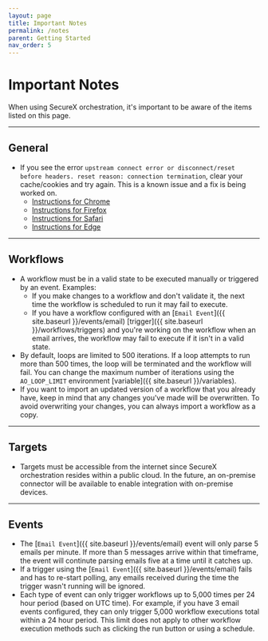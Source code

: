 ```yaml
---
layout: page
title: Important Notes
permalink: /notes
parent: Getting Started
nav_order: 5
---
```


# Important Notes
When using SecureX orchestration, it's important to be aware of the items listed on this page.

---

## General
* If you see the error `upstream connect error or disconnect/reset before headers. reset reason: connection termination`, clear your cache/cookies and try again. This is a known issue and a fix is being worked on.
	* [Instructions for Chrome](https://support.google.com/accounts/answer/32050?hl=en&co=GENIE.Platform=Desktop)
	* [Instructions for Firefox](https://support.mozilla.org/en-US/kb/how-clear-firefox-cache)
	* [Instructions for Safari](https://support.apple.com/guide/safari/manage-cookies-and-website-data-sfri11471/mac)
	* [Instructions for Edge](https://support.microsoft.com/en-us/microsoft-edge/view-and-delete-browser-history-in-microsoft-edge-00cf7943-a9e1-975a-a33d-ac10ce454ca4)

---

## Workflows
* A workflow must be in a valid state to be executed manually or triggered by an event. Examples:
	* If you make changes to a workflow and don't validate it, the next time the workflow is scheduled to run it may fail to execute.
	* If you have a workflow configured with an [`Email Event`]({{ site.baseurl }}/events/email) [trigger]({{ site.baseurl }}/workflows/triggers) and you're working on the workflow when an email arrives, the workflow may fail to execute if it isn't in a valid state.
* By default, loops are limited to 500 iterations. If a loop attempts to run more than 500 times, the loop will be terminated and the workflow will fail. You can change the maximum number of iterations using the `AO_LOOP_LIMIT` environment [variable]({{ site.baseurl }}/variables).
* If you want to import an updated version of a workflow that you already have, keep in mind that any changes you've made will be overwritten. To avoid overwriting your changes, you can always import a workflow as a copy.

---

## Targets
* Targets must be accessible from the internet since SecureX orchestration resides within a public cloud. In the future, an on-premise connector will be available to enable integration with on-premise devices.

---

## Events
* The [`Email Event`]({{ site.baseurl }}/events/email) event will only parse 5 emails per minute. If more than 5 messages arrive within that timeframe, the event will continute parsing emails five at a time until it catches up.
* If a trigger using the [`Email Event`]({{ site.baseurl }}/events/email) fails and has to re-start polling, any emails received during the time the trigger wasn't running will be ignored.
* Each type of event can only trigger workflows up to 5,000 times per 24 hour period (based on UTC time). For example, if you have 3 email events configured, they can only trigger 5,000 workflow executions total within a 24 hour period. This limit does not apply to other workflow execution methods such as clicking the run button or using a schedule.